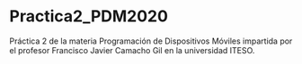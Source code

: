 # Practica2_PDM2020
Práctica 2 de la materia Programación de Dispositivos Móviles impartida por el profesor Francisco Javier Camacho Gil en la universidad ITESO.

